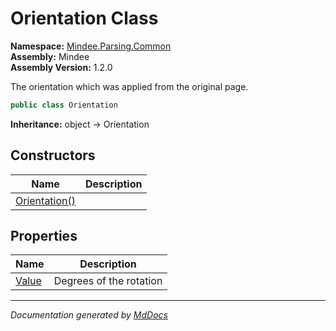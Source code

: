 ﻿<!--  
  <auto-generated>   
    The contents of this file were generated by a tool.  
    Changes to this file may be list if the file is regenerated  
  </auto-generated>   
-->

# Orientation Class

**Namespace:** [Mindee.Parsing.Common](../index.md)  
**Assembly:** Mindee  
**Assembly Version:** 1.2.0

The orientation which was applied from the original page.

```csharp
public class Orientation
```

**Inheritance:** object → Orientation

## Constructors

| Name                                   | Description |
| -------------------------------------- | ----------- |
| [Orientation()](constructors/index.md) |             |

## Properties

| Name                         | Description             |
| ---------------------------- | ----------------------- |
| [Value](properties/Value.md) | Degrees of the rotation |

___

*Documentation generated by [MdDocs](https://github.com/ap0llo/mddocs)*
